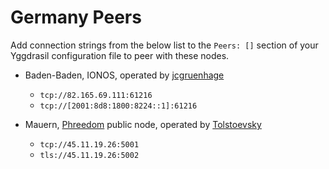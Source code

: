 # Germany Peers

Add connection strings from the below list to the `Peers: []` section of your
Yggdrasil configuration file to peer with these nodes.

* Baden-Baden, IONOS, operated by [jcgruenhage](https://jcg.re/)
  * `tcp://82.165.69.111:61216`
  * `tcp://[2001:8d8:1800:8224::1]:61216`

* Mauern, [Phreedom](https://phreedom.tk) public node, operated by [Tolstoevsky](https://phreedom.tk/@tolstoevsky)
  * `tcp://45.11.19.26:5001`
  * `tls://45.11.19.26:5002`

